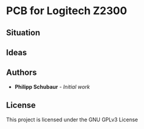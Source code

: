 # PCB for Logitech Z2300

## Situation



## Ideas


## Authors

* **Philipp Schubaur** - *Initial work*

## License

This project is licensed under the GNU GPLv3 License